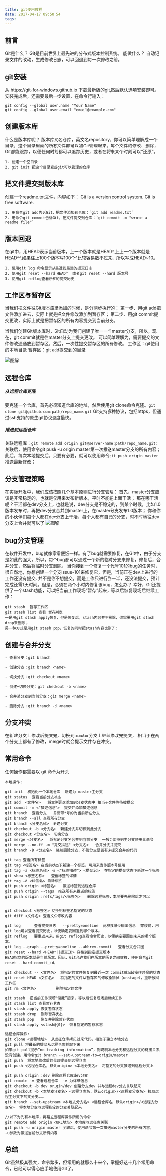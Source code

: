 ```yaml
---
title: git使用教程
date: 2017-04-17 09:50:54
tags:
---
```


## 前言
Git是什么？
Git是目前世界上最先进的分布式版本控制系统。
能做什么？
自动记录文件的改动，生成修改日志，可以回退到每一次修改之前。

## git安装

从 https://git-for-windows.github.io 下载最新版的git,然后默认选项安装即可。
安装完成后，还需要最后一步设置，在命令行输入：

	git config --global user.name "Your Name"  
	git config --global user.email "email@example.com"

## 创建版本库
什么是版本库呢？
版本库又名仓库，英文名repository，你可以简单理解成一个目录，这个目录里面的所有文件都可以被Git管理起来，每个文件的修改、删除，Git都能跟踪，以便任何时刻都可以追踪历史，或者在将来某个时刻可以“还原”。

	1. 创建一个空目录
	2. git init 把这个目录变成git可以管理的仓库

## 把文件提交到版本库
创建一个readme.txt文件，内容如下：
Git is a version control system.
Git is free software.

	1. 用命令git add告诉Git，把文件添加到仓库：`git add readme.txt`
	2. 用命令git commit告诉Git，把文件提交到仓库：`git commit -m "wrote a readme file"`

## 版本回退
在git中，用HEAD表示当前版本，上一个版本就是HEAD^,上上一个版本就是HEAD^^,如果往上100个版本写100个^比较容易数不过来，所以写成HEAD~10。

	1. 使用git log 命令显示从最近到最远的提交日志
	2. 使用git reset --hard HEAD^  或者git reset --hard 版本号
	3. 使用git reflog查看所有的提交历史

## 工作区与暂存区

当我们把文件往Git版本库里添加的时候，是分两步执行的：
第一步、用git add把文件添加进去，实际上就是把文件修改添加到暂存区；
第二步、用git commit提交更改，实际上就是把暂存区的所有内容提交到当前分支。

当我们创建Git版本库时，Git自动为我们创建了唯一一个master分支，所以，现在，git commit就是往master分支上提交更改。
可以简单理解为，需要提交的文件修改通通放到暂存区，然后，一次性提交暂存区的所有修改。
工作区：git使用的本地目录
暂存区：git add提交到的目录

![图解](http://www.liaoxuefeng.com/files/attachments/001384907702917346729e9afbf4127b6dfbae9207af016000/0)

## 远程仓库

##### 从远程仓库克隆
要克隆一个仓库，首先必须知道仓库的地址，然后使用git clone命令克隆。`git clone git@github.com:path/repo_name.git`
Git支持多种协议，包括https，但通过ssh支持的原生git协议速度最快。

##### 推送到远程仓库
关联远程库：`git remote add origin git@server-name:path/repo_name.git`;
关联后，使用命令git push -u origin master第一次推送master分支的所有内容；
此后，每次本地提交后，只要有必要，就可以使用命令`git push origin master`推送最新修改；



## 分支管理策略
在实际开发中，我们应该按照几个基本原则进行分支管理：
首先，master分支应该是非常稳定的，也就是仅用来发布新版本，平时不能在上面干活；
那在哪干活呢？干活都在dev分支上，也就是说，dev分支是不稳定的，到某个时候，比如1.0版本发布时，再把dev分支合并到master上，在master分支发布1.0版本；
你和你的小伙伴们每个人都在dev分支上干活，每个人都有自己的分支，时不时地往dev分支上合并就可以了
![图解](http://www.liaoxuefeng.com/files/attachments/001384909239390d355eb07d9d64305b6322aaf4edac1e3000/0)

## bug分支管理
在软件开发中，bug就像家常便饭一样。有了bug就需要修复，在Git中，由于分支是如此的强大，所以，每个bug都可以通过一个新的临时分支来修复，修复后，合并分支，然后将临时分支删除。
当你接到一个修复一个代号101的bug的任务时，很自然地，你想创建一个分支issue-101来修复它，但是，当前正在dev上进行的工作还没有提交.
并不是你不想提交，而是工作只进行到一半，还没法提交，预计完成还需1天时间。但是，必须在两个小时内修复该bug，怎么办？
幸好，Git还提供了一个stash功能，可以把当前工作现场“暂存”起来，等以后恢复现场后继续工作：

	git stash  暂存工作区
	git stash list 查看 暂存列表
	一是用git stash apply恢复，但是恢复后，stash内容并不删除，你需要用git stash drop来删除；
	另一种方式是用git stash pop，恢复的同时把stash内容也删了：

## 创建与合并分支

	- 查看分支：git branch

	- 创建分支：git branch <name>

	- 切换分支：git checkout <name>

	- 创建+切换分支：git checkout -b <name>

	- 合并某分支到当前分支：git merge <name>

	- 删除分支：git branch -d <name>


## 分支冲突

在新建分支上修改后提交完，切换到master分支上继续修改完提交，
相当于在两个分支上都有了修改，merge时就会提示文件存在冲突。



## 常用命令
任何操作都需要以 git 命令为开头

	本地操作：

	git init  初始化一个本地仓库  新建为 master主分支
	git status  查看当前分支状态
	git add  <文件名>   将文件更改添加到分支状态中 相当于文件等待被提交
	git commit -m <"描述信息">  提交并添加描述信息
	git branch  查看分支   前面带*号的为当前所在分支
	git branch --all 查看所有分支
	git branch <分支名称>  新建分支
	git checkout -b <分支名>  新建分支并切换到此分支
	git checkout <分支名>  切换分支
	git merge <分支名>   将指定分支名合并到当前分支  一般为切换到主分支使用此命令
	git merge --no-ff -m "提交描述" <分支名>   合并分支并提交
	git branch -D <分支名>  强制删除分支，不管分支是否有未提交合并的代码

	git tag 查看所有标签
	git tag <标签名> 在当前状态下新建一个标签，可用来当作版本号使用
	git tag -a <标签名称> -m <"标签描述"> <提交id>  在指定的提交状态下新建一个标签
	git show <标签名称>   查看标签的详情
	git tag -d <标签名> 删除标签
	git push origin <标签名>   推送标签到远程仓库
	git push origin --tags  推送所有未推送的标签
	git push origin :refs/tags/<标签名>   删除远程标签，本地要先删除后才可以


	git checkout <标签名> 切换到标签名指定的状态
	git diff <文件名> 查看文件修改内容

	git log      查看提交日志   --pretty=oneline  此参数减少输出信息  穿梭前，用git log可以查看提交历史，以便确定要回退到哪个版本。
	git reflog   要重返未来，用git reflog查看命令历史，以便确定要回到未来的哪个版本。
	git log --graph --pretty=oneline --abbrev-commit   查看分支合并图
	git reset --hard <HEAD^||提交ID> 穿梭到指定提交版本
	HEAD指向的版本就是当前版本，因此，Git允许我们在版本的历史之间穿梭，使用命令git reset --hard commit_id。

	git checkout -- <文件名>  将指定的文件恢复到最近一次 commit或add操作时候的状态
	git reset HEAD <文件名>   将指定的文件从暂存区的修改撤销掉（unstage），重新放回工作区
	git rm <文件名>		 删除指定的文件

	git stash  把当前工作现场“储藏”起来，等以后恢复现场后继续工作
	git stash list 查看暂存状态
	git stash apply 恢复暂存状态
	git stash drop  删除暂存状态
	git stash pop   恢复并删除暂存状态
	git stash apply <stash@{0}>  恢复指定的暂存状态

	远征仓库操作:
	git clone <远程地址>  从远征仓库拷贝过来代码，相当于建立本地分支
	git pull 将最新的提交从远程仓库抓取下来
	如果git pull提示“no tracking information”，则说明本地分支和远程分支的链接关系没有创建，用命令git branch --set-upstream-to=origin/master
	git push  将本地修改后的代码提交到远程仓库
	git push <远程仓库名，默认origin> <本地分支名>  将指定的分支推送到远程分支上
	
	git push origin :dev 删除远程仓库dev分支
	git remote -v 查看远程仓库  -v 为详细信息
	git checkout -b dev origin/dev 创建分支dev 并与远程dev分支关联起来
	git checkout -b <本地支分支名> <远程仓库名，默认origin>/<远程支分支名> 拉取远程主分支下的支分支。。。
	git branch --set-upstream <本地支分支名> <远程仓库名，默认origin>/<远程支分支名>  将本地分支与远程指定的分支关联起来

	//以下为先有本地库，再建立远程库操作所用的命令
	git remote add origin <URL地址> 本地库与远征库关联
	git push -u origin master 关联后，使用命令第一次推送master分支的所有内容，   -u参数为推送当前分支所有内容

## 总结
Git虽然极其强大，命令繁多，但常用的就那么十来个，掌握好这十几个常用命令，已经可以得心应手地使用Git了。	
	





